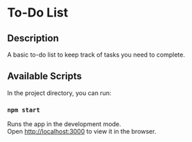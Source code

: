 # To-Do List

## Description

A basic to-do list to keep track of tasks you need to complete.

## Available Scripts

In the project directory, you can run:

### `npm start`

Runs the app in the development mode.\
Open [http://localhost:3000](http://localhost:3000) to view it in the browser.